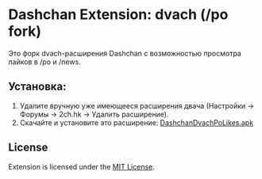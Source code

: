 # Dashchan Extension: dvach (/po fork)

Это форк dvach-расширения Dashchan с возможностью просмотра лайков в /po и /news.

## Установка:
1. Удалите вручную уже имеющееся расширения двача (Настройки -> Форумы -> 2ch.hk -> Удалить расширение).
2. Скачайте и установите это расширение: [DashchanDvachPoLikes.apk](https://raw.githubusercontent.com/f77/Dashchan-Extensions/master/update/package/DashchanDvachPoLikes.apk)

## License

Extension is licensed under the [MIT License](LICENSE).
